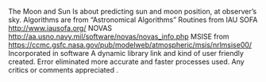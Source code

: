 The Moon and Sun Is about predicting sun and moon position, at observer’s sky. Algorithms are from “Astronomical Algorithms”
Routines from 
IAU SOFA  http://www.iausofa.org/
NOVAS http://aa.usno.navy.mil/software/novas/novas_info.php 
MSISE from https://ccmc.gsfc.nasa.gov/pub/modelweb/atmospheric/msis/nrlmsise00/
Incorporated in software
A dynamic library link and kind of user friendly created. Error eliminated more accurate and faster processes used.
Any critics or comments appreciated . 

